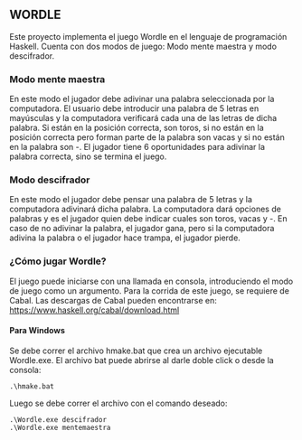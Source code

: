## WORDLE

Este proyecto implementa el juego Wordle en el lenguaje de programación Haskell.
Cuenta con dos modos de juego: Modo mente maestra y modo descifrador.

### Modo mente maestra 
En este modo el jugador debe adivinar una palabra seleccionada por la computadora. El usuario debe introducir una palabra de 5 letras en mayúsculas y la computadora verificará cada una de las letras de dicha palabra. Si están en la posición correcta, son toros, si no están en la posición correcta pero forman parte de la palabra son vacas y si no están en la palabra son -.
El jugador tiene 6 oportunidades para adivinar la palabra correcta, sino se termina el juego.

### Modo descifrador
En este modo el jugador debe pensar una palabra de 5 letras y la computadora adivinará dicha palabra. La computadora dará opciones de palabras y es el jugador quien debe indicar cuales son toros, vacas y -. En caso de no adivinar la palabra, el jugador gana, pero si la computadora adivina la palabra o el jugador hace trampa, el jugador pierde.

### ¿Cómo jugar Wordle?
El juego puede iniciarse con una llamada en consola, introduciendo el modo de juego como un argumento. Para la corrida de este juego, se requiere de Cabal. Las descargas de Cabal pueden encontrarse en: https://www.haskell.org/cabal/download.html
#### Para Windows 
Se debe correr el archivo hmake.bat que crea un archivo ejecutable Wordle.exe. El archivo bat puede abrirse al darle doble click o desde la consola:

    .\hmake.bat

Luego se debe correr el archivo con el comando deseado:

    .\Wordle.exe descifrador
    .\Wordle.exe mentemaestra
